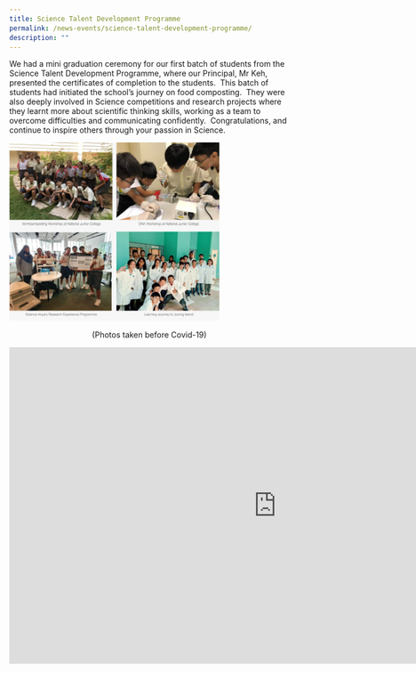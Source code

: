 ```yaml
---
title: Science Talent Development Programme
permalink: /news-events/science-talent-development-programme/
description: ""
---
```

We had a mini graduation ceremony for our first batch of students from the Science Talent Development Programme, where our Principal, Mr Keh, presented the certificates of completion to the students.&nbsp; This batch of students had initiated the school’s journey on food composting.&nbsp; They were also deeply involved in Science competitions and research projects where they learnt more about scientific thinking skills, working as a team to overcome difficulties and communicating confidently.&nbsp; Congratulations, and continue to inspire others through your passion in Science.

<style>  
img {  
  display: block;  
  margin-left: auto;  
  margin-right: auto;  
}  
</style>  
  
 
<img style="width:75%;" alt="Paris" src="/images/Science-TDP-1-768x649.jpg">
<p style="text-align:center;">(Photos taken before Covid-19)</p>


<iframe allowfullscreen="true" height="569" width="960" frameborder="0" src="https://docs.google.com/presentation/d/e/2PACX-1vSlPks0bVU6HvXvdLA9E0WeIllAHXoe_7HSlV6171l4xsyxlfDVJstuSo_f_BSvAL-y3irXh5Bvr0DS/embed?start=true&amp;loop=true&amp;delayms=10000"></iframe>